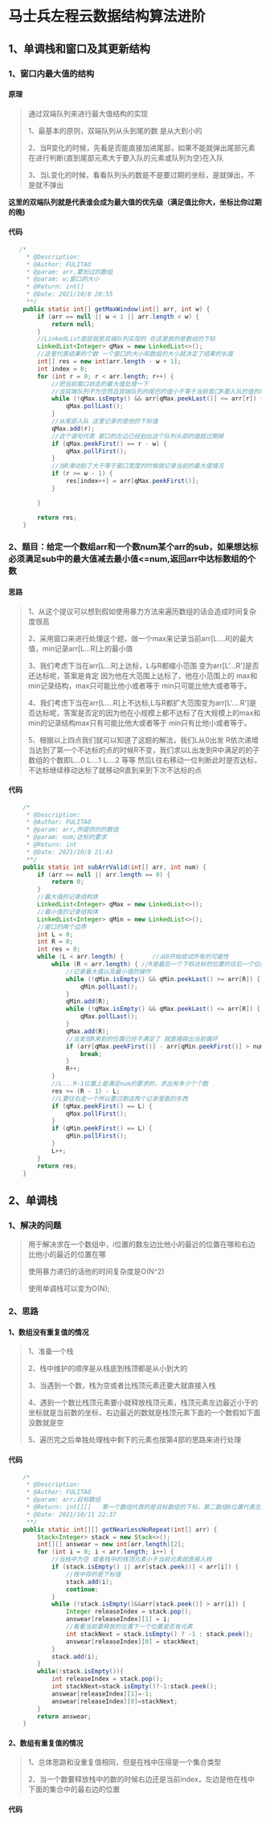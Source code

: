 # 马士兵左程云数据结构算法进阶

## 1、单调栈和窗口及其更新结构

### 1、窗口内最大值的结构

#### 原理

> 通过双端队列来进行最大值结构的实现
>
> 1、最基本的原则，双端队列从头到尾的数 是从大到小的
>
> 2、当R变化的时候，先看是否能直接加进尾部，如果不能就弹出尾部元素在进行判断(直到尾部元素大于要入队的元素或队列为空)在入队
>
> 3、当L变化的时候，看看队列头的数是不是要过期的坐标，是就弹出，不是就不弹出

**这里的双端队列就是代表谁会成为最大值的优先级（满足值比你大，坐标比你过期的晚)**

#### 代码

```java
   /*
     * @Description:
     * @Author: FULITAO
     * @param: arr,要划过的数组
     * @param: w;窗口的大小
     * @Return: int[]
     * @Date: 2021/10/8 20:55
     **/
    public static int[] getMaxWindow(int[] arr, int w) {
        if (arr == null || w < 1 || arr.length < w) {
            return null;
        }
        //LinkedList底层就是双端队列实现的 在这里放的是数组的下标
        LinkedList<Integer> qMax = new LinkedList<>();
        //这里代表结果的个数 一个窗口的大小和数组的大小就决定了结果的长度
        int[] res = new int[arr.length - w + 1];
        int index = 0;
        for (int r = 0; r < arr.length; r++) {
            //把当前窗口状态的最大值处理一下
            //当双端队列不为空而且双端队列的尾巴的值小于等于当前窗口R要入队的值的时候就弹出
            while (!qMax.isEmpty() && arr[qMax.peekLast()] <= arr[r]) {
                qMax.pollLast();
            }
            //从尾部入队 这里记录的是他的下标值
            qMax.add(r);
            //这个语句代表 窗口的左边已经划出这个队列头部的值就过期掉
            if (qMax.peekFirst() == r - w) {
                qMax.pollFirst();
            }
            //当R滑动到了大于等于窗口宽度的时候就记录当前的最大值情况
            if (r >= w - 1) {
                res[index++] = arr[qMax.peekFirst()];
            }

        }

        return res;
    }
```

### 2、题目：给定一个数组arr和一个数num某个arr的sub，如果想达标必须满足sub中的最大值减去最小值<=num,返回arr中达标数组的个数

#### 思路

> 1、从这个提议可以想到假如使用暴力方法来遍历数组的话会造成时间复杂度很高
>
> 2、采用窗口来进行处理这个题，做一个max来记录当前arr[L....R]的最大值，min记录arr[L...R]上的最小值
>
> 3、我们考虑下当在arr[L...R]上达标，L与R都缩小范围 变为arr[L'...R']是否还达标呢，答案是肯定 因为他在大范围上达标了，他在小范围上的 max和min记录结构，max只可能比他小或者等于 min只可能比他大或者等于。
>
> 4、我们考虑下当在arr[L....R]上不达标,L与R都扩大范围变为arr[L'....R']是否达标呢，答案是否定的因为他在小规模上都不达标了在大规模上的max和min的记录结构max只有可能比他大或者等于 min只有比他小或者等于。
>
> 5、根据以上四点我们就可以知道了这题的解法，我们L从0出发 R依次递增当达到了第一个不达标的点的时候R不变，我们求以L出发到R中满足的的子数组的个数即L...0 L....1  L....2 等等 然后L往右移动一位判断此时是否达标，不达标继续移动达标了就移动R直到来到下次不达标的点

#### 代码

```java
    /*
     * @Description:
     * @Author: FULITAO
     * @param: arr,所提供的的数组
     * @param: num;达标的要求
     * @Return: int
     * @Date: 2021/10/8 21:43
     **/
    public static int subArrValid(int[] arr, int num) {
        if (arr == null || arr.length == 0) {
            return 0;
        }
        //最大值的记录结构体
        LinkedList<Integer> qMax = new LinkedList<>();
        //最小值的记录结构体
        LinkedList<Integer> qMin = new LinkedList<>();
        //窗口的两个边界
        int L = 0;
        int R = 0;
        int res = 0;
        while (L < arr.length) {        //从0开始尝试所有的可能性
            while (R < arr.length) { //R是最后一个下标达标的位置的往后一个位置
                //记录最大值以及最小值的操作
                while (!qMin.isEmpty() && qMin.peekLast() >= arr[R]) {
                    qMin.pollLast();
                }
                qMin.add(R);
                while (!qMax.isEmpty() && qMax.peekLast() <= arr[R]) {
                    qMax.pollLast();
                }
                qMax.add(R);
                //当发现R来到的位置已经不满足了 就直接跳出当前循环
                if (arr[qMax.peekFirst()] - arr[qMin.peekFirst()] > num) {
                    break;
                }
                R++;
            }
            //L...R-1位置上是满足num的要求的，求出有多少个个数
            res += (R - 1) - L;
            //L要往右走一个所以要过期这两个记录里面的东西
            if (qMax.peekFirst() == L) {
                qMax.pollFirst();
            }
            if (qMin.peekFirst() == L) {
                qMin.pollFirst();
            }
            L++;
        }
        return res;
    }
```

## 2、单调栈

### 1、解决的问题

> 用于解决求在一个数组中，i位置的数左边比他小的最近的位置在哪和右边比他小的最近的位置在哪
>
> 使用暴力递归的话他的时间复杂度是O(N^2)
>
> 使用单调栈可以变为O(N);

### 2、思路

#### 1、数组没有重复值的情况

> 1、准备一个栈
>
> 2、栈中维护的顺序是从栈底到栈顶都是从小到大的
>
> 3、当遇到一个数，栈为空或者比栈顶元素还要大就直接入栈
>
> 4、遇到一个数比栈顶元素要小就释放栈顶元素，栈顶元素左边最近小于的坐标就是当前数的坐标，右边最近的数就是栈顶元素下面的一个数假如下面没数就是空
>
> 5、遍历完之后单独处理栈中剩下的元素也按第4部的思路来进行处理

#### 代码

```java
    /*
     * @Description:
     * @Author: FULITAO
     * @param: arr;目标数组
     * @Return: int[][]   第一个数组代表的是目标数组的下标，第二数组0位置代表左边的位置 1位置代表右边的位置
     * @Date: 2021/10/11 22:37
     **/
    public static int[][] getNearLessNoRepeat(int[] arr) {
        Stack<Integer> stack = new Stack<>();
        int[][] answear = new int[arr.length][2];
        for (int i = 0; i < arr.length; i++) {
            //当栈中为空 或者栈中的栈顶元素小于当前元素就直接入栈
            if (stack.isEmpty() || arr[stack.peek()] < arr[i]) {
                //栈中存的是下标值
                stack.add(i);
                continue;
            }
            while (!stack.isEmpty()&&arr[stack.peek()] > arr[i]) {
                Integer releaseIndex = stack.pop();
                answear[releaseIndex][1] = i;
                //看看当前要释放的位置下一个位置是否有元素
                int stackNext = stack.isEmpty() ? -1 : stack.peek();
                answear[releaseIndex][0] = stackNext;
            }
            stack.add(i);
        }
        while(!stack.isEmpty()){
            int releaseIndex = stack.pop();
            int stackNext=stack.isEmpty()?-1:stack.peek();
            answear[releaseIndex][1]=-1;
            answear[releaseIndex][0]=stackNext;
        }
        return answear;
    }
```

#### 2、数组有重复值的情况

> 1、总体思路和没重复值相同，但是在栈中压得是一个集合类型
>
> 2、当一个数要释放栈中的数的时候右边还是当前index，左边是他在栈中下面的集合中的最右边的位置

#### 代码

```java
```

